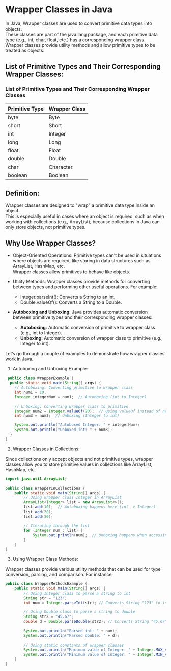 # Wrapper Classes in Java

In Java, Wrapper classes are used to convert primitive data types into objects.  
These classes are part of the java.lang package, and each primitive data type (e.g., int, char, float, etc.) has a corresponding wrapper class.  
Wrapper classes provide utility methods and allow primitive types to be treated as objects.


## List of Primitive Types and Their Corresponding Wrapper Classes:

### List of Primitive Types and Their Corresponding Wrapper Classes

| Primitive Type | Wrapper Class |
|----------------|---------------|
| byte           | Byte          |
| short          | Short         |
| int            | Integer       |
| long           | Long          |
| float          | Float         |
| double         | Double        |
| char           | Character     |
| boolean        | Boolean       |




## Definition:

Wrapper classes are designed to "wrap" a primitive data type inside an object.  
This is especially useful in cases where an object is required, such as when working with collections (e.g., ArrayList), because collections in Java can only store objects, not primitive types.

## Why Use Wrapper Classes?
- Object-Oriented Operations: Primitive types can't be used in situations where objects are required, like storing in data structures such as ArrayList, HashMap, etc.  
Wrapper classes allow primitives to behave like objects.
- Utility Methods: Wrapper classes provide methods for converting between types and performing other useful operations. For example:
  - Integer.parseInt(): Converts a String to an int.
  - Double.valueOf(): Converts a String to a Double.

- **Autoboxing and Unboxing**: Java provides automatic conversion between primitive types and their corresponding wrapper classes:
  - **Autoboxing**: Automatic conversion of primitive to wrapper class (e.g., int to Integer).
  - **Unboxing**: Automatic conversion of wrapper class to primitive (e.g., Integer to int).


Let’s go through a couple of examples to demonstrate how wrapper classes work in Java.

1. Autoboxing and Unboxing Example:

```java
 public class WrapperExample {
  public static void main(String[] args) {
    // Autoboxing: Converting primitive to wrapper class
    int num1 = 10;
    Integer integerNum = num1;  // Autoboxing (int to Integer)

    // Unboxing: Converting wrapper class to primitive
    Integer num2 = Integer.valueOf(20);  // Using valueOf instead of new Integer()
    int num3 = num2;  // Unboxing (Integer to int)

    System.out.println("Autoboxed Integer: " + integerNum);
    System.out.println("Unboxed int: " + num3);
  }
}


```

2. Wrapper Classes in Collections:

Since collections only accept objects and not primitive types, wrapper classes allow you to store primitive values in collections like ArrayList, HashMap, etc.

```java
import java.util.ArrayList;

public class WrapperInCollections {
    public static void main(String[] args) {
        // Using wrapper class Integer in ArrayList
        ArrayList<Integer> list = new ArrayList<>();
        list.add(10);  // Autoboxing happens here (int -> Integer)
        list.add(20);
        list.add(30);

        // Iterating through the list
        for (Integer num : list) {
            System.out.println(num);  // Unboxing happens when accessing values (Integer -> int)
        }
    }
}

```

3. Using Wrapper Class Methods:

Wrapper classes provide various utility methods that can be used for type conversion, parsing, and comparison. For instance:


```java
public class WrapperMethodsExample {
    public static void main(String[] args) {
        // Using Integer class to parse a string to int
        String str = "123";
        int num = Integer.parseInt(str); // Converts String "123" to int

        // Using Double class to parse a string to double
        String str2 = "45.67";
        double d = Double.parseDouble(str2); // Converts String "45.67" to double
        
        System.out.println("Parsed int: " + num);
        System.out.println("Parsed double: " + d);
        
        // Using static constants of wrapper classes
        System.out.println("Maximum value of Integer: " + Integer.MAX_VALUE);
        System.out.println("Minimum value of Integer: " + Integer.MIN_VALUE);
    }
}

```








